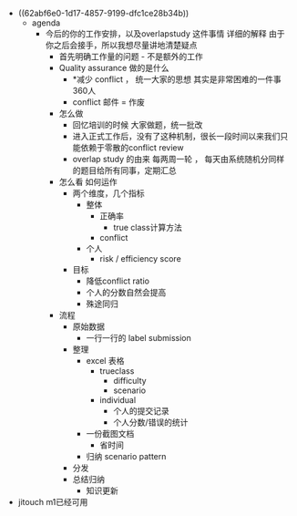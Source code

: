 - ((62abf6e0-1d17-4857-9199-dfc1ce28b34b))
	- agenda
		- 今后的你的工作安排，以及overlapstudy 这件事情 详细的解释 由于你之后会接手，所以我想尽量讲地清楚疑点
			- 首先明确工作量的问题 - 不是额外的工作
			- Quality assurance 做的是什么
				- *减少 conflict ， 统一大家的思想 其实是非常困难的一件事 360人
				- conflict 邮件 = 作废
			- 怎么做
				- 回忆培训的时候 大家做题，统一批改
				- 进入正式工作后，没有了这种机制，很长一段时间以来我们只能依赖于零散的conflict review
				- overlap study 的由来 每两周一轮 ， 每天由系统随机分同样的题目给所有同事，定期汇总
			- 怎么看 如何运作
				- 两个维度，几个指标
					- 整体
						- 正确率
							- true class计算方法
						- conflict
					- 个人
						- risk / efficiency score
				- 目标
					- 降低conflict ratio
					- 个人的分数自然会提高
					- 殊途同归
			- 流程
				- 原始数据
					- 一行一行的 label submission
				- 整理
					- excel 表格
						- trueclass
							- difficulty
							- scenario
						- individual
							- 个人的提交记录
							- 个人分数/错误的统计
					- 一份截图文档
						- 省时间
					- 归纳 scenario pattern
				- 分发
				- 总结归纳
					- 知识更新
- jitouch m1已经可用